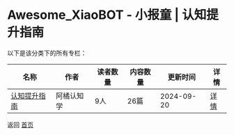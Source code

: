 # Awesome_XiaoBOT - 小报童 | 认知提升指南

以下是该分类下的所有专栏：

| 名称 | 作者 | 读者数量 | 内容数量 | 更新时间 | 详情 |
|------|------|----------|----------|----------|------|
| [认知提升指南](https://xiaobot.net/p/tirenzhi?refer=0b133df9-27dc-423b-8101-639049001c13) | 阿橘认知学 | 9人 | 26篇 |  2024-09-20 | [详情](../data/tirenzhi.md) |


返回 [首页](../README.md)
